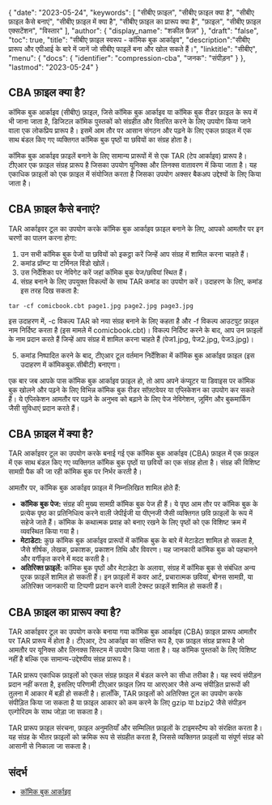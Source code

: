 {
"date": "2023-05-24",
  "keywords": [
"सीबीए फ़ाइल",
"सीबीए फ़ाइल क्या है",
"सीबीए फ़ाइल कैसे बनाएं",
"सीबीए फ़ाइल में क्या है",
"सीबीए फ़ाइल का प्रारूप क्या है",
"फ़ाइल",
"सीबीए फ़ाइल एक्सटेंशन",
"विस्तार"
],
  "author": {
"display_name": "शकील फ़ैज़"
},
"draft": "false",
"toc": true,
"title": "सीबीए फ़ाइल स्वरूप - कॉमिक बुक आर्काइव",
  "description":"सीबीए प्रारूप और एपीआई के बारे में जानें जो सीबीए फाइलें बना और खोल सकते हैं।",
"linktitle": "सीबीए",
  "menu": {
    "docs": {
      "identifier": "compression-cba",
"जनक": "संपीड़न"
}
},
"lastmod": "2023-05-24"
}

## CBA फ़ाइल क्या है?

कॉमिक बुक आर्काइव (सीबीए) फ़ाइल, जिसे कॉमिक बुक आर्काइव या कॉमिक बुक रीडर फ़ाइल के रूप में भी जाना जाता है, डिजिटल कॉमिक पुस्तकों को संग्रहीत और वितरित करने के लिए उपयोग किया जाने वाला एक लोकप्रिय प्रारूप है। इसमें आम तौर पर आसान संगठन और पढ़ने के लिए एकल फ़ाइल में एक साथ बंडल किए गए व्यक्तिगत कॉमिक बुक पृष्ठों या छवियों का संग्रह होता है।

कॉमिक बुक आर्काइव फ़ाइलें बनाने के लिए सामान्य प्रारूपों में से एक TAR (टेप आर्काइव) प्रारूप है। टीएआर एक फ़ाइल संग्रह प्रारूप है जिसका उपयोग यूनिक्स और लिनक्स वातावरण में किया जाता है। यह एकाधिक फ़ाइलों को एक फ़ाइल में संयोजित करता है जिसका उपयोग अक्सर बैकअप उद्देश्यों के लिए किया जाता है।

## CBA फ़ाइल कैसे बनाएं?

TAR आर्काइवर टूल का उपयोग करके कॉमिक बुक आर्काइव फ़ाइल बनाने के लिए, आपको आमतौर पर इन चरणों का पालन करना होगा:

1. उन सभी कॉमिक बुक पेजों या छवियों को इकट्ठा करें जिन्हें आप संग्रह में शामिल करना चाहते हैं।
2. कमांड प्रॉम्प्ट या टर्मिनल विंडो खोलें।
3. उस निर्देशिका पर नेविगेट करें जहां कॉमिक बुक पेज/छवियां स्थित हैं।
4. संग्रह बनाने के लिए उपयुक्त विकल्पों के साथ TAR कमांड का उपयोग करें। उदाहरण के लिए, कमांड इस तरह दिख सकता है:

```
tar -cf comicbook.cbt page1.jpg page2.jpg page3.jpg
```

इस उदाहरण में, -c विकल्प TAR को नया संग्रह बनाने के लिए कहता है और -f विकल्प आउटपुट फ़ाइल नाम निर्दिष्ट करता है (इस मामले में comicbook.cbt)। विकल्प निर्दिष्ट करने के बाद, आप उन फ़ाइलों के नाम प्रदान करते हैं जिन्हें आप संग्रह में शामिल करना चाहते हैं (पेज1.jpg, पेज2.jpg, पेज3.jpg)।

5. कमांड निष्पादित करने के बाद, टीएआर टूल वर्तमान निर्देशिका में कॉमिक बुक आर्काइव फ़ाइल (इस उदाहरण में कॉमिकबुक.सीबीटी) बनाएगा।

एक बार जब आपके पास कॉमिक बुक आर्काइव फ़ाइल हो, तो आप अपने कंप्यूटर या डिवाइस पर कॉमिक बुक खोलने और पढ़ने के लिए विभिन्न कॉमिक बुक रीडर सॉफ़्टवेयर या एप्लिकेशन का उपयोग कर सकते हैं। ये एप्लिकेशन आमतौर पर पढ़ने के अनुभव को बढ़ाने के लिए पेज नेविगेशन, ज़ूमिंग और बुकमार्किंग जैसी सुविधाएं प्रदान करते हैं।

## CBA फ़ाइल में क्या है?

TAR आर्काइवर टूल का उपयोग करके बनाई गई एक कॉमिक बुक आर्काइव (CBA) फ़ाइल में एक फ़ाइल में एक साथ बंडल किए गए व्यक्तिगत कॉमिक बुक पृष्ठों या छवियों का एक संग्रह होता है। संग्रह की विशिष्ट सामग्री पैक की जा रही कॉमिक बुक पर निर्भर करती है।

आमतौर पर, कॉमिक बुक आर्काइव फ़ाइल में निम्नलिखित शामिल होते हैं:

- **कॉमिक बुक पेज:** संग्रह की मुख्य सामग्री कॉमिक बुक पेज ही हैं। ये पृष्ठ आम तौर पर कॉमिक बुक के प्रत्येक पृष्ठ का प्रतिनिधित्व करने वाली जेपीईजी या पीएनजी जैसी व्यक्तिगत छवि फ़ाइलों के रूप में सहेजे जाते हैं। कॉमिक के कथात्मक प्रवाह को बनाए रखने के लिए पृष्ठों को एक विशिष्ट क्रम में व्यवस्थित किया गया है।
- **मेटाडेटा:** कुछ कॉमिक बुक आर्काइव प्रारूपों में कॉमिक बुक के बारे में मेटाडेटा शामिल हो सकता है, जैसे शीर्षक, लेखक, प्रकाशक, प्रकाशन तिथि और विवरण। यह जानकारी कॉमिक बुक को पहचानने और वर्गीकृत करने में मदद करती है।
- **अतिरिक्त फ़ाइलें:** कॉमिक बुक पृष्ठों और मेटाडेटा के अलावा, संग्रह में कॉमिक बुक से संबंधित अन्य पूरक फ़ाइलें शामिल हो सकती हैं। इन फ़ाइलों में कवर आर्ट, प्रचारात्मक छवियां, बोनस सामग्री, या अतिरिक्त जानकारी या टिप्पणी प्रदान करने वाली टेक्स्ट फ़ाइलें शामिल हो सकती हैं।

## CBA फ़ाइल का प्रारूप क्या है?

TAR आर्काइवर टूल का उपयोग करके बनाया गया कॉमिक बुक आर्काइव (CBA) फ़ाइल प्रारूप आमतौर पर TAR प्रारूप में होता है। टीएआर, टेप आर्काइव का संक्षिप्त रूप है, एक फ़ाइल संग्रह प्रारूप है जो आमतौर पर यूनिक्स और लिनक्स सिस्टम में उपयोग किया जाता है। यह कॉमिक पुस्तकों के लिए विशिष्ट नहीं है बल्कि एक सामान्य-उद्देश्यीय संग्रह प्रारूप है।

TAR प्रारूप एकाधिक फ़ाइलों को एकल संग्रह फ़ाइल में बंडल करने का सीधा तरीका है। यह स्वयं संपीड़न प्रदान नहीं करता है, इसलिए परिणामी टीएआर फ़ाइल ज़िप या आरएआर जैसे अन्य संपीड़ित प्रारूपों की तुलना में आकार में बड़ी हो सकती है। हालाँकि, TAR फ़ाइलों को अतिरिक्त टूल का उपयोग करके संपीड़ित किया जा सकता है या फ़ाइल आकार को कम करने के लिए gzip या bzip2 जैसे संपीड़न एल्गोरिदम के साथ जोड़ा जा सकता है।

TAR प्रारूप फ़ाइल संरचना, फ़ाइल अनुमतियाँ और सम्मिलित फ़ाइलों के टाइमस्टैम्प को संरक्षित करता है। यह संग्रह के भीतर फ़ाइलों को क्रमिक रूप से संग्रहीत करता है, जिससे व्यक्तिगत फ़ाइलों या संपूर्ण संग्रह को आसानी से निकाला जा सकता है।

## संदर्भ
* [कॉमिक बुक आर्काइव](https://en.wikipedia.org/wiki/Comic_book_archive)

